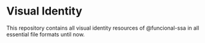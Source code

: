 # Visual Identity

This repository contains all visual identity resources of @funcional-ssa in all essential file formats until now.

